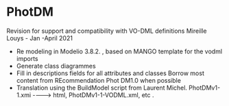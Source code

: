 # PhotDM 
Revision for support and compatibility with VO-DML definitions 
Mireille Louys - Jan -April 2021

- Re modeling in Modelio 3.8.2. , based on MANGO template for the vodml imports 
- Generate class diagrammes 
- Fill in descriptions fields for all attributes and classes 
    Borrow most content from REcommendation Phot DM1.0 when possible
- Translation using the BuildModel script from Laurent Michel. PhotDMv1-1.xmi ----> html, PhotDMv1-1-VODML.xml, etc . 
